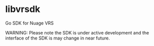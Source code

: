 # libvrsdk

Go SDK for Nuage VRS

WARNING: Please note the SDK is under active development and the interface of the SDK is may change in near future. 

